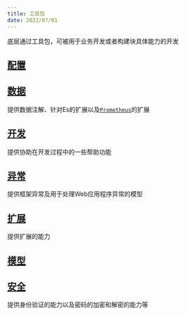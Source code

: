 ```yaml
---
title: 工具包
date: 2022/07/01
---
```


底层通过工具包，可被用于业务开发或者构建块具体能力的开发

## [配置](/framework/Utils/configuration)
## [数据](/framework/Utils/data)

提供数据注解、针对Es的扩展以及[`Prometheus`](https://prometheus.io/)的扩展

## [开发](/framework/Utils/development)

提供协助在开发过程中的一些帮助功能

## [异常](/framework/Utils/exceptions)

提供框架异常及用于处理Web应用程序异常的模型

## [扩展](/framework/Utils/extensions)

提供扩展的能力

## [模型](/framework/Utils/model)
## [安全](/framework/Utils/security)

提供身份验证的能力以及密码的加密和解密的能力等